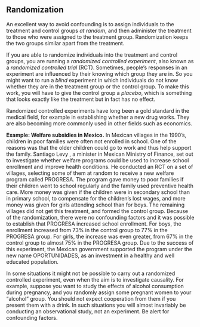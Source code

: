 Randomization
--------------

An excellent way to avoid confounding is to assign individuals to the treatment
and control groups *at random*, and then administer the treatment to those who
were assigned to the treatment group. Randomization keeps the two groups similar
apart from the treatment.

If you are able to randomize individuals into the treatment and control groups,
you are running a *randomized controlled experiment*, also known as a
*randomized controlled trial* (RCT). Sometimes, people’s responses in an
experiment are influenced by their knowing which group they are in. So you might
want to run a *blind* experiment in which individuals do not know whether they
are in the treatment group or the control group. To make this work, you will
have to give the control group a *placebo*, which is something that looks
exactly like the treatment but in fact has no effect.

Randomized controlled experiments have long been a gold standard in the medical
field, for example in establishing whether a new drug works. They are also
becoming more commonly used in other fields such as economics.

**Example: Welfare subsidies in Mexico.** In Mexican villages in the 1990’s,
children in poor families were often not enrolled in school. One of the reasons
was that the older children could go to work and thus help support the family.
Santiago Levy , a minister in Mexican Ministry of Finance, set out to
investigate whether welfare programs could be used to increase school enrollment
and improve health conditions. He conducted an RCT on a set of villages,
selecting some of them at random to receive a new welfare program called
PROGRESA. The program gave money to poor families if their children went to
school regularly and the family used preventive health care. More money was
given if the children were in secondary school than in primary school, to
compensate for the children’s lost wages, and more money was given for girls
attending school than for boys. The remaining villages did not get this
treatment, and formed the control group. Because of the randomization, there
were no confounding factors and it was possible to establish that PROGRESA
increased school enrollment. For boys, the enrollment increased from 73% in the
control group to 77% in the PROGRESA group. For girls, the increase was even
greater, from 67% in the control group to almost 75% in the PROGRESA group. Due
to the success of this experiment, the Mexican government supported the program
under the new name OPORTUNIDADES, as an investment in a healthy and well
educated population.


In some situations it might not be possible to carry out a randomized controlled
experiment, even when the aim is to investigate causality. For example, suppose
you want to study the effects of alcohol consumption during pregnancy, and you
randomly assign some pregnant women to your “alcohol” group. You should not
expect cooperation from them if you present them with a drink. In such
situations you will almost invariably be conducting an observational study, not
an experiment. Be alert for confounding factors.

